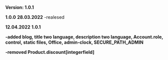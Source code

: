 **Version: 1.0.1**

**1.0.0**
__28.03.2022__
-realesed

__12.04.2022__
**1.0.1**

__-added blog, title two language, description two language, Account.role, control, static files, Office, admin-clock, SECURE_PATH_ADMIN__

__-removed Product.discount[integerfield]__
